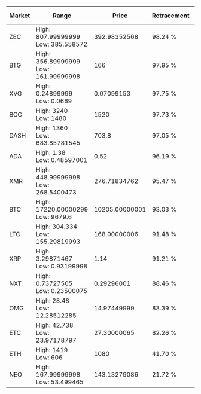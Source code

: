| Market | Range | Price| Retracement | Doubles to 50% |
| --- | --- | --- | --- | --- |
| ZEC | High: 807.99999999<br />Low: 385.558572 | 392.98352568 | 98.24 % | 1.52 |
| BTG | High: 356.89999999<br />Low: 161.99999998 | 166 | 97.95 % | 1.56 |
| XVG | High: 0.24899999<br />Low: 0.0669 | 0.07099153 | 97.75 % | 2.22 |
| BCC | High: 3240<br />Low: 1480 | 1520 | 97.73 % | 1.55 |
| DASH | High: 1360<br />Low: 683.85781545 | 703.8 | 97.05 % | 1.45 |
| ADA | High: 1.38<br />Low: 0.48597001 | 0.52 | 96.19 % | 1.79 |
| XMR | High: 448.99999998<br />Low: 268.5400473 | 276.71834762 | 95.47 % | 1.30 |
| BTC | High: 17220.00000299<br />Low: 9679.6 | 10205.00000001 | 93.03 % | 1.32 |
| LTC | High: 304.334<br />Low: 155.29819993 | 168.00000006 | 91.48 % | 1.37 |
| XRP | High: 3.29871467<br />Low: 0.93199998 | 1.14 | 91.21 % | 1.86 |
| NXT | High: 0.73727505<br />Low: 0.23500075 | 0.29296001 | 88.46 % | 1.66 |
| OMG | High: 28.48<br />Low: 12.28512285 | 14.97449999 | 83.39 % | 1.36 |
| ETC | High: 42.738<br />Low: 23.97178797 | 27.30000065 | 82.26 % | 1.22 |
| ETH | High: 1419<br />Low: 606 | 1080 | 41.70 % | 0.00 |
| NEO | High: 167.99999998<br />Low: 53.499465 | 143.13279086 | 21.72 % | 0.00 |
